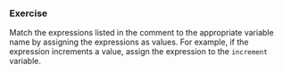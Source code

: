 <!--{ ids:[139], language:'JavaScript', type:'workshop', order: 13, name:'Arithmetic Operators II', description:'Use non-standard arithmetic operators to perform math operations' } -->

### Exercise

Match the expressions listed in the comment to the appropriate variable name by assigning the expressions as values. For example, if the expression increments a value, assign the expression to the `increment` variable.
